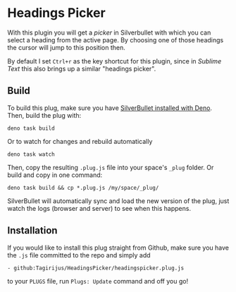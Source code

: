# Headings Picker

With this plugin you will get a _picker_ in Silverbullet with which you can select a heading from the active page. By choosing one of those headings the cursor will jump to this position then.

By default I set `Ctrl+r` as the key shortcut for this plugin, since in _Sublime Text_ this also brings up a similar "headings picker".

## Build
To build this plug, make sure you have [SilverBullet installed with Deno](https://silverbullet.md/Install/Deno). Then, build the plug with:

```shell
deno task build
```

Or to watch for changes and rebuild automatically

```shell
deno task watch
```

Then, copy the resulting `.plug.js` file into your space's `_plug` folder. Or build and copy in one command:

```shell
deno task build && cp *.plug.js /my/space/_plug/
```

SilverBullet will automatically sync and load the new version of the plug, just watch the logs (browser and server) to see when this happens.

## Installation
If you would like to install this plug straight from Github, make sure you have the `.js` file committed to the repo and simply add

```
- github:Tagirijus/HeadingsPicker/headingspicker.plug.js
```

to your `PLUGS` file, run `Plugs: Update` command and off you go!

